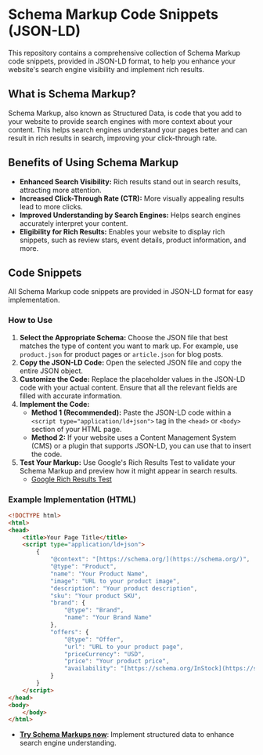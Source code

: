 # Schema Markup Code Snippets (JSON-LD)

This repository contains a comprehensive collection of Schema Markup code snippets, provided in JSON-LD format, to help you enhance your website's search engine visibility and implement rich results.

## What is Schema Markup?

Schema Markup, also known as Structured Data, is code that you add to your website to provide search engines with more context about your content. This helps search engines understand your pages better and can result in rich results in search, improving your click-through rate.

## Benefits of Using Schema Markup

* **Enhanced Search Visibility:** Rich results stand out in search results, attracting more attention.
* **Increased Click-Through Rate (CTR):** More visually appealing results lead to more clicks.
* **Improved Understanding by Search Engines:** Helps search engines accurately interpret your content.
* **Eligibility for Rich Results:** Enables your website to display rich snippets, such as review stars, event details, product information, and more.

## Code Snippets

All Schema Markup code snippets are provided in JSON-LD format for easy implementation.

### How to Use

1.  **Select the Appropriate Schema:** Choose the JSON file that best matches the type of content you want to mark up. For example, use `product.json` for product pages or `article.json` for blog posts.
2.  **Copy the JSON-LD Code:** Open the selected JSON file and copy the entire JSON object.
3.  **Customize the Code:** Replace the placeholder values in the JSON-LD code with your actual content. Ensure that all the relevant fields are filled with accurate information.
4.  **Implement the Code:**
    * **Method 1 (Recommended):** Paste the JSON-LD code within a `<script type="application/ld+json">` tag in the `<head>` or `<body>` section of your HTML page.
    * **Method 2:** If your website uses a Content Management System (CMS) or a plugin that supports JSON-LD, you can use that to insert the code.
5.  **Test Your Markup:** Use Google's Rich Results Test to validate your Schema Markup and preview how it might appear in search results.
    * [Google Rich Results Test](https://search.google.com/test/rich-results)

### Example Implementation (HTML)

```html
<!DOCTYPE html>
<html>
<head>
    <title>Your Page Title</title>
    <script type="application/ld+json">
        {
            "@context": "[https://schema.org/](https://schema.org/)",
            "@type": "Product",
            "name": "Your Product Name",
            "image": "URL to your product image",
            "description": "Your product description",
            "sku": "Your product SKU",
            "brand": {
                "@type": "Brand",
                "name": "Your Brand Name"
            },
            "offers": {
                "@type": "Offer",
                "url": "URL to your product page",
                "priceCurrency": "USD",
                "price": "Your product price",
                "availability": "[https://schema.org/InStock](https://schema.org/InStock)"
            }
        }
    </script>
</head>
<body>
    </body>
</html>
```

* **[Try Schema Markups now](code-snippets/schema-markup)**: Implement structured data to enhance search engine understanding.